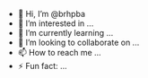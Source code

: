 - 👋 Hi, I’m @brhpba
- 👀 I’m interested in ...
- 🌱 I’m currently learning ...
- 💞️ I’m looking to collaborate on ...
- 📫 How to reach me ...
- ⚡ Fun fact: ...

<!---
brhpba/brhpba is a ✨ special ✨ repository because its `README.md` (this file) appears on your GitHub profile.
You can click the Preview link to take a look at your changes.
--->

